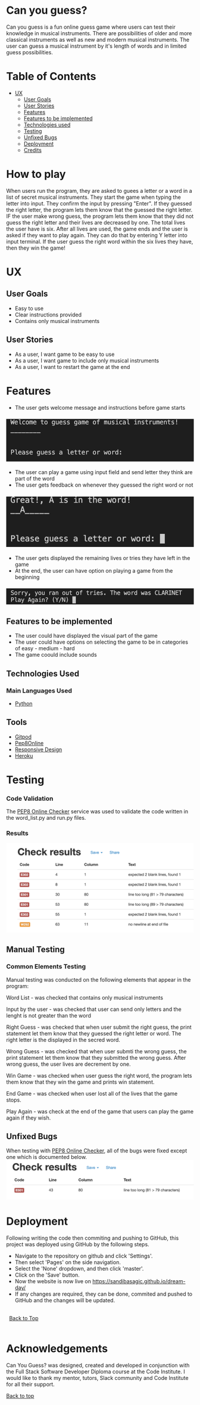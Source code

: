 # Can you guess?
Can you guess is a fun online guess game where users can test their knowledge in musical instruments. There are possibilities of older and more classical instruments as well as new and modern musical instruments. The user can guess a musical instrument by it's length of words and in limited guess possibilities. 

# Table of Contents 
* [UX]("UX")
    * [User Goals](#user-goals "User Goals")
    * [User Stories](#user-stories "User Stories")
    * [Features](#features "Features") 
    * [Features to be implemented](#features-to-be-implemented "Features to be implemented") 
    * [Technologies used](#technologies-used)
    * [Testing](#testing)
    * [Unfixed Bugs](#unfixed-bugs)
    * [Deployment](#deployment)
    * [Credits](#credits)
# How to play
When users run the program, they are asked to guees a letter or a word in a list of secret musical instruments. They start the game when typing the letter into input. They confirm the input by pressing "Enter". If they guessed the right letter, the program lets them know that the guessed the right letter. IF the user make wrong guess, the program lets them know that they did not guess the right letter and their lives are decreased by one. The total lives the user have is six. After all lives are used, the game ends and the user is asked if they want to play again. They can do that by entering Y letter into input terminal. If the user guess the right word within the six lives they have, then they win the game!
# UX

## User Goals 
- Easy to use
- Clear instructions provided
- Contains only musical instruments

## User Stories
- As a user, I want game to be easy to use
- As a user, I want game to include only musical instruments
- As a user, I want to restart the game at the end

# Features 
- The user gets welcome message and instructions before game starts 
### ![Start Game](readme-images/start-game.png "Start Game")
- The user can play a game using input field and send letter they think are part of the word
- The user gets feedback on whenever they guessed the right word or not
### ![Right Word](readme-images/right-word.png "Right Word")
- The user gets displayed the remaining lives or tries they have left in the game
- At the end, the user can have option on playing a game from the beginning
### ![Play Again](readme-images/end-game.png "Play Again")
## Features to be implemented 
- The user could have displayed the visual part of the game
- The user could have options on selecting the game to be in categories of easy - medium - hard
- The game coould include sounds 
## Technologies Used
### Main Languages Used
- [Python](https://en.wikipedia.org/wiki/Python_(programming_language) "Link to Python Wiki")

## Tools
* [Gitpod](https://www.gitpod.io/ "Gitpod")
* [Pep8Online](https://pep8online.com/ "pep8online")
* [Responsive Design](http://ami.responsivedesign.is/ "Am I Responsive")
* [Heroku](https://www.heroku.com "Heroku")

# Testing
### Code Validation
The [PEP8 Online Checker](https://pep8online.com/) service was used to validate the code written in the word_list.py and run.py files.

### Results 
![Test](readme-images/testing.png "Test Results")
## Manual Testing
### Common Elements Testing
Manual testing was conducted on the following elements that appear in the program:

Word List - was checked that contains only musical instruments

Input by the user - was checked that user can send only letters and the lenght is not greater than the word

Right Guess - was checked that when user submit the right guess, the print statement let them know that they guessed the right letter or word. The right letter is the displayed in the secred word.

Wrong Guess - was checked that when user submti the wrong guess, the print statement let them know that they submitted the wrong guess. After wrong guess, the user lives are decrement by one.

Win Game - was checked when user guess the right word, the program lets them know that they win the game and prints win statement. 

End Game - was checked when user lost all of the lives that the game stops.

Play Again - was check at the end of the game that users can play the game again if they wish. 
## Unfixed Bugs
When testing with [PEP8 Online Checker](https://pep8online.com/), all of the bugs were fixed except one which is documented below.
![Unfixed Bug](readme-images/unfixed-bugs.png "Unfixed Bug")
# Deployment

Following writing the code then commiting and pushing to GitHub, this project was deployed using GitHub by the following steps.

+ Navigate to the repository on github and click 'Settings'.
+ Then select 'Pages' on the side navigation.
+ Select the 'None' dropdown, and then click 'master'.
+ Click on the 'Save' button.
+ Now the website is now live on https://sandibasagic.github.io/dream-day/
+ If any changes are required, they can be done, commited and pushed to GitHub and the changes will be updated.

\
&nbsp;
[Back to Top](#table-of-contents)
\
&nbsp;

# Acknowledgements

Can You Guess? was designed, created and developed in conjunction with the Full Stack Software Developer Diploma course at the Code Institute. I would like to thank my mentor, tutors, Slack community and Code Institute for all their support.

[Back to top](<#contents>)